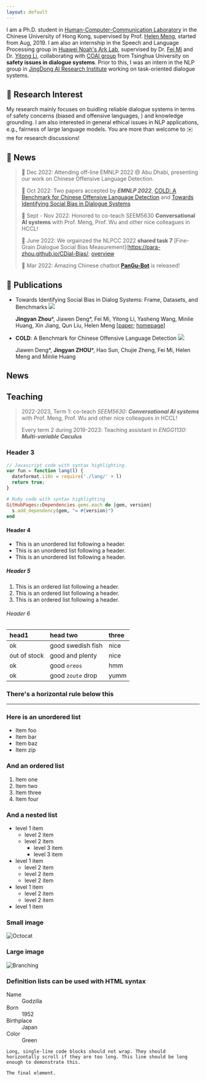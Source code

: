 ```yaml
---
layout: default
---
```




I am a Ph.D. student in [Human-Computer-Communication Laboratory](https://www.se.cuhk.edu.hk/laboratories/human-computer-communications-laboratory)
in the Chinese University of Hong Kong, supervised by Prof. [Helen Meng](https://www.se.cuhk.edu.hk/people/academic-staff/prof-meng-mei-ling-helen/), started from Aug, 2019. 
I am also an internship in the Speech and Language Processing group in [Huawei Noah's Ark Lab](http://dev3.noahlab.com.hk/index.html), supervised by Dr. [Fei Mi](https://mifei.github.io/) and Dr. [Yitong Li](https://lrank.github.io/), collaborating with [COAI group](http://coai.cs.tsinghua.edu.cn/) from Tsinghua University on **safety issues in dialogue systems**.
Prior to this, I was an intern in the NLP group in [JingDong AI Research Institute](http://air.jd.com/) working on task-oriented dialogue systems.

## :microscope: Research Interest

My research mainly focuses on buidling reliable dialogue systems in terms of safety concerns (biased and offensive languages, ) and knowledge grounding.
I am also interested in general ethical issues in NLP applications, e.g., fairness of large language models.
You are more than welcome to :envelope: me for research discussions!


## :santa: News

<style>
pre {
  white-space: pre !important;
  overflow-y: scroll !important;
  max-height: 10vh !important;
}
</style>

> :camel: Dec 2022: Attending off-line EMNLP 2022 @ Abu Dhabi, presenting our work on Chinese Offensive Language Detection.
> 
> :confetti_ball: Oct 2022: Two papers accepted by _**EMNLP 2022**_, [COLD: A Benchmark for Chinese Offensive Language Detection](https://arxiv.org/abs/2201.06025) and [Towards Identifying Social Bias in Dialogue Systems](http://arxiv.org/abs/2202.08011)
>
> :blue_book: Sept - Nov 2022: Honored to co-teach SEEM5630 **Conversational AI systems** with Prof. Meng, Prof. Wu and other nice colleagues in HCCL!
>
> :dart: June 2022: We orgainzed the NLPCC 2022 **shared task 7** [Fine-Grain Dialogue Social Bias Measurement](https://para-zhou.github.io/CDial-Bias/; [overview](https://link.springer.com/chapter/10.1007/978-3-031-17189-5_31)
>
> :robot: Mar 2022: Amazing Chinese chatbot [**PanGu-Bot**](https://arxiv.org/abs/2203.17090) is released!



## :book: Publications

* Towards Identifying Social Bias in Dialog Systems: Frame, Datasets, and Benchmarks ![](https://img.shields.io/badge/EMNLP_2022_Findings-blue) 
  
  **Jingyan Zhou**\*, Jiawen Deng\*, Fei Mi, Yitong Li, Yasheng Wang, Minlie Huang, Xin Jiang, Qun Liu, Helen Meng 
  [[paper](https://arxiv.org/abs/2202.08011); [homepage](https://github.com/para-zhou/CDial-Bias)]

* **COLD**: A Benchmark for Chinese Offensive Language Detection ![](https://img.shields.io/badge/EMNLP_2022-blue) 

  Jiawen Deng\*, **Jingyan ZHOU**\*, Hao Sun, Chujie Zheng, Fei Mi, Helen Meng and Minlie Huang


## News

## Teaching

> 2022-2023, Term 1: co-teach _SEEM5630: **Conversational AI systems**_ with Prof. Meng, Prof. Wu and other nice colleagues in HCCL!
>
> Every term 2 during 2019-2023: Teaching assistant in _ENGG1130: **Multi-variable Caculus**_

### Header 3

```js
// Javascript code with syntax highlighting.
var fun = function lang(l) {
  dateformat.i18n = require('./lang/' + l)
  return true;
}
```

```ruby
# Ruby code with syntax highlighting
GitHubPages::Dependencies.gems.each do |gem, version|
  s.add_dependency(gem, "= #{version}")
end
```

#### Header 4

* This is an unordered list following a header.
* This is an unordered list following a header.
* This is an unordered list following a header.

##### Header 5

1. This is an ordered list following a header.
2. This is an ordered list following a header.
3. This is an ordered list following a header.

###### Header 6

| head1        | head two          | three |
|:-------------|:------------------|:------|
| ok           | good swedish fish | nice  |
| out of stock | good and plenty   | nice  |
| ok           | good `oreos`      | hmm   |
| ok           | good `zoute` drop | yumm  |

### There's a horizontal rule below this

* * *

### Here is an unordered list

* Item foo
* Item bar
* Item baz
* Item zip

### And an ordered list

1. Item one
1. Item two
1. Item three
1. Item four

### And a nested list

* level 1 item
  * level 2 item
  * level 2 item
    * level 3 item
    * level 3 item
* level 1 item
  * level 2 item
  * level 2 item
  * level 2 item
* level 1 item
  * level 2 item
  * level 2 item
* level 1 item

### Small image

![Octocat](https://github.githubassets.com/images/icons/emoji/octocat.png)

### Large image

![Branching](https://guides.github.com/activities/hello-world/branching.png)

### Definition lists can be used with HTML syntax

<dl>
<dt>Name</dt>
<dd>Godzilla</dd>
<dt>Born</dt>
<dd>1952</dd>
<dt>Birthplace</dt>
<dd>Japan</dd>
<dt>Color</dt>
<dd>Green</dd>
</dl>

```
Long, single-line code blocks should not wrap. They should horizontally scroll if they are too long. This line should be long enough to demonstrate this.
```

```
The final element.
```
